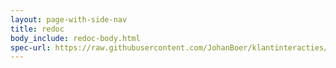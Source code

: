 ```yaml
---
layout: page-with-side-nav
title: redoc
body_include: redoc-body.html
spec-url: https://raw.githubusercontent.com/JohanBoer/klantinteracties/main/docs/api_familie_x/variant1/openapi.yaml
---
```

<redoc spec-url='{{page.spec-url}}'></redoc>
